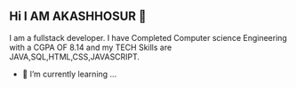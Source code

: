 ## Hi I AM AKASHHOSUR 👋
 I am a fullstack developer. I have Completed Computer science Engineering with a CGPA OF 8.14 and my TECH  Skills are JAVA,SQL,HTML,CSS,JAVASCRIPT.
 - 🌱 I’m currently learning ...
<!--
**Akashchhosur/Akashchhosur** is a ✨ _special_ ✨ repository because its `README.md` (this file) appears on your GitHub profile.

Here are some ideas to get you started:

- 🔭 I’m currently working on ...
- 🌱 I’m currently learning ...
- 👯 I’m looking to collaborate on ...
- 🤔 I’m looking for help with ...
- 💬 Ask me about ...
- 📫 How to reach me: ...
- 😄 Pronouns: ...
- ⚡ Fun fact: ...
-->
